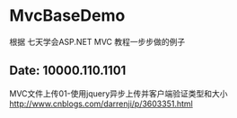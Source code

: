 # MvcBaseDemo
根据 七天学会ASP.NET MVC 教程一步步做的例子


## Date: 10000.110.1101
MVC文件上传01-使用jquery异步上传并客户端验证类型和大小
http://www.cnblogs.com/darrenji/p/3603351.html